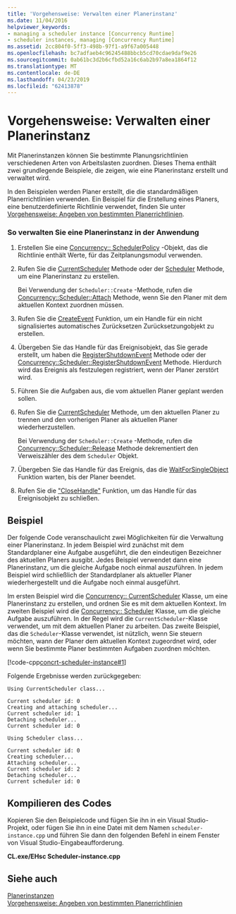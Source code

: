 ```yaml
---
title: 'Vorgehensweise: Verwalten einer Planerinstanz'
ms.date: 11/04/2016
helpviewer_keywords:
- managing a scheduler instance [Concurrency Runtime]
- scheduler instances, managing [Concurrency Runtime]
ms.assetid: 2cc804f0-5ff3-498b-97f1-a9f67a005448
ms.openlocfilehash: bc7adfaeb4c96245488bbcb5cd70cdae9daf9e26
ms.sourcegitcommit: 0ab61bc3d2b6cfbd52a16c6ab2b97a8ea1864f12
ms.translationtype: MT
ms.contentlocale: de-DE
ms.lasthandoff: 04/23/2019
ms.locfileid: "62413878"
---
```

# <a name="how-to-manage-a-scheduler-instance"></a>Vorgehensweise: Verwalten einer Planerinstanz

Mit Planerinstanzen können Sie bestimmte Planungsrichtlinien verschiedenen Arten von Arbeitslasten zuordnen. Dieses Thema enthält zwei grundlegende Beispiele, die zeigen, wie eine Planerinstanz erstellt und verwaltet wird.

In den Beispielen werden Planer erstellt, die die standardmäßigen Planerrichtlinien verwenden. Ein Beispiel für die Erstellung eines Planers, eine benutzerdefinierte Richtlinie verwendet, finden Sie unter [Vorgehensweise: Angeben von bestimmten Planerrichtlinien](../../parallel/concrt/how-to-specify-specific-scheduler-policies.md).

### <a name="to-manage-a-scheduler-instance-in-your-application"></a>So verwalten Sie eine Planerinstanz in der Anwendung

1. Erstellen Sie eine [Concurrency:: SchedulerPolicy](../../parallel/concrt/reference/schedulerpolicy-class.md) -Objekt, das die Richtlinie enthält Werte, für das Zeitplanungsmodul verwenden.

1. Rufen Sie die [CurrentScheduler](reference/currentscheduler-class.md#create) Methode oder der [Scheduler](reference/scheduler-class.md#create) Methode, um eine Planerinstanz zu erstellen.

   Bei Verwendung der `Scheduler::Create` -Methode, rufen die [Concurrency::Scheduler::Attach](reference/scheduler-class.md#attach) Methode, wenn Sie den Planer mit dem aktuellen Kontext zuordnen müssen.

1. Rufen Sie die [CreateEvent](/windows/desktop/api/synchapi/nf-synchapi-createeventa) Funktion, um ein Handle für ein nicht signalisiertes automatisches Zurücksetzen Zurücksetzungobjekt zu erstellen.

1. Übergeben Sie das Handle für das Ereignisobjekt, das Sie gerade erstellt, um haben die [RegisterShutdownEvent](reference/currentscheduler-class.md#registershutdownevent) Methode oder der [Concurrency::Scheduler::RegisterShutdownEvent](reference/scheduler-class.md#registershutdownevent) Methode. Hierdurch wird das Ereignis als festzulegen registriert, wenn der Planer zerstört wird.

1. Führen Sie die Aufgaben aus, die vom aktuellen Planer geplant werden sollen.

1. Rufen Sie die [CurrentScheduler](reference/currentscheduler-class.md#detach) Methode, um den aktuellen Planer zu trennen und den vorherigen Planer als aktuellen Planer wiederherzustellen.

   Bei Verwendung der `Scheduler::Create` -Methode, rufen die [Concurrency::Scheduler::Release](reference/scheduler-class.md#release) Methode dekrementiert den Verweiszähler des dem `Scheduler` Objekt.

1. Übergeben Sie das Handle für das Ereignis, das die [WaitForSingleObject](/windows/desktop/api/synchapi/nf-synchapi-waitforsingleobject) Funktion warten, bis der Planer beendet.

1. Rufen Sie die ["CloseHandle"](/windows/desktop/api/handleapi/nf-handleapi-closehandle) Funktion, um das Handle für das Ereignisobjekt zu schließen.

## <a name="example"></a>Beispiel

Der folgende Code veranschaulicht zwei Möglichkeiten für die Verwaltung einer Planerinstanz. In jedem Beispiel wird zunächst mit dem Standardplaner eine Aufgabe ausgeführt, die den eindeutigen Bezeichner des aktuellen Planers ausgibt. Jedes Beispiel verwendet dann eine Planerinstanz, um die gleiche Aufgabe noch einmal auszuführen. In jedem Beispiel wird schließlich der Standardplaner als aktueller Planer wiederhergestellt und die Aufgabe noch einmal ausgeführt.

Im ersten Beispiel wird die [Concurrency:: CurrentScheduler](../../parallel/concrt/reference/currentscheduler-class.md) Klasse, um eine Planerinstanz zu erstellen, und ordnen Sie es mit dem aktuellen Kontext. Im zweiten Beispiel wird die [Concurrency:: Scheduler](../../parallel/concrt/reference/scheduler-class.md) Klasse, um die gleiche Aufgabe auszuführen. In der Regel wird die `CurrentScheduler`-Klasse verwendet, um mit dem aktuellen Planer zu arbeiten. Das zweite Beispiel, das die `Scheduler`-Klasse verwendet, ist nützlich, wenn Sie steuern möchten, wann der Planer dem aktuellen Kontext zugeordnet wird, oder wenn Sie bestimmte Planer bestimmten Aufgaben zuordnen möchten.

[!code-cpp[concrt-scheduler-instance#1](../../parallel/concrt/codesnippet/cpp/how-to-manage-a-scheduler-instance_1.cpp)]

Folgende Ergebnisse werden zurückgegeben:

```Output
Using CurrentScheduler class...

Current scheduler id: 0
Creating and attaching scheduler...
Current scheduler id: 1
Detaching scheduler...
Current scheduler id: 0

Using Scheduler class...

Current scheduler id: 0
Creating scheduler...
Attaching scheduler...
Current scheduler id: 2
Detaching scheduler...
Current scheduler id: 0
```

## <a name="compiling-the-code"></a>Kompilieren des Codes

Kopieren Sie den Beispielcode und fügen Sie ihn in ein Visual Studio-Projekt, oder fügen Sie ihn in eine Datei mit dem Namen `scheduler-instance.cpp` und führen Sie dann den folgenden Befehl in einem Fenster von Visual Studio-Eingabeaufforderung.

**CL.exe/EHsc Scheduler-instance.cpp**

## <a name="see-also"></a>Siehe auch

[Planerinstanzen](../../parallel/concrt/scheduler-instances.md)<br/>
[Vorgehensweise: Angeben von bestimmten Planerrichtlinien](../../parallel/concrt/how-to-specify-specific-scheduler-policies.md)
